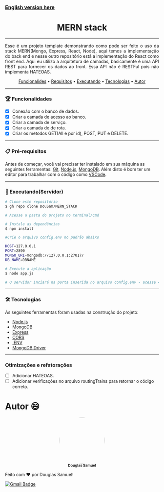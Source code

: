 [<h3>English version here</h3>](https://github.com/DouSam/MERN_STACK/blob/master/README.us.md)

<h1 align="center">MERN stack</h1>

---

<p align="justify">Esse é um projeto template demonstrando como pode ser feito o uso da stack MERN(Mongo, Express, React, Node), aqui temos a implementação do back end e nesse outro repositório está a implementação do React como front end.
Aqui eu utilizo a arquitetura de camadas, basicamente é uma API REST para fornecer os dados ao front. Essa API não é RESTFul pois não implementa HATEOAS.</p>

<p align="center">
 <a href="#funcionalidades">Funcionalides</a> • 
 <a href="#pré-requisitos">Requisitos</a> • 
 <a href="#executando(servidor)">Executando</a> • 
 <a href="#tecnologias">Tecnologias</a> • 
 <a href="#autor">Autor</a>
</p>

---

### 🏆 Funcionalidades

- [x] Conexão com o banco de dados.
- [x] Criar a camada de acesso ao banco.
- [x] Criar a camada de serviço.
- [x] Criar a camada de de rota.
- [x] Criar os metodos GET(All e por id), POST, PUT e DELETE.

---

### 📋 Pré-requisitos

Antes de começar, você vai precisar ter instalado em sua máquina as seguintes ferramentas:
[Git](https://git-scm.com), [Node.js](https://nodejs.org/en/), [MongoDB](https://www.mongodb.com/try/download/community). 
Além disto é bom ter um editor para trabalhar com o código como [VSCode](https://code.visualstudio.com/).

---

### 🎲 Executando(Servidor)

```bash
# Clone este repositório
$ gh repo clone DouSam/MERN_STACK

# Acesse a pasta do projeto no terminal/cmd

# Instale as dependências
$ npm install

#Crie o arquivo config.env no padrão abaixo

HOST=127.0.0.1
PORT=2890
MONGO_URI=mongodb://127.0.0.1:27017/
DB_NAME=DBNAME

# Execute a aplicação
$ node app.js

# O servidor inciará na porta inserida no arquivo config.env - acesse <http://localhost:<PORT>>
```

---

### 🛠 Tecnologias

As seguintes ferramentas foram usadas na construção do projeto:

- [Node.js](https://nodejs.org/en/)
- [MongoDB](https://www.mongodb.com/)
- [Express](https://expressjs.com/pt-br/)
- [CORS](https://github.com/expressjs/cors/)
- [.ENV](https://docs.dotenv.org/)
- [MongoDB Driver](https://www.npmjs.com/package/mongodb)

---

### Otimizações e refatorações

- [ ] Adicionar HATEOAS.
- [ ] Adicionar verificações no arquivo routingTrains para retornar o código correto.

# Autor 😄

<p align="center">
<a href="https://github.com/DouSam" align="center">
 <img style="border-radius: 60%;" src="https://lh3.googleusercontent.com/o49VhdIK8p4hVv08luql8OyVy9d3Y8McrzVD8PPQ28UU7Gq3eAN-9KPi0zCxMgHh_jY0Ah7qj4sHkQXvEOa408P09QtEkDTSngRrKtDeJlllYuaKDXPH6ww3TUXw2sdHoNSIuwCA1fY=w2400" width="150px;" alt=""/>
 <br />
 <sub><b>Douglas Samuel</b></sub></a>

Feito com ❤️ por Douglas Samuel!

[![Gmail Badge](https://img.shields.io/badge/-douglassam007@gmail.com-c14438?style=flat-square&logo=Gmail&logoColor=white&link=mailto:douglassam007@gmail.com)](mailto:douglassam007@gmail.com)
</p>
